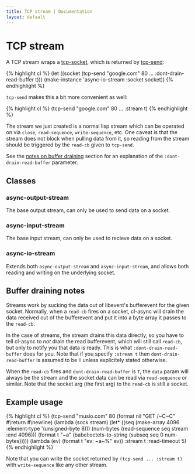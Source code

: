 ```yaml
---
title: TCP stream | Documentation
layout: default
---
```


TCP stream
==========
A TCP stream wraps a [tcp-socket](/cl-async/tcp#socket), which is returned by
[tcp-send](/cl-async/tcp#tcp-send):

{% highlight cl %}
(let ((socket (tcp-send "google.com" 80 ... :dont-drain-read-buffer t)))
  (make-instance 'async-io-stream :socket socket))
{% endhighlight %}

`tcp-send` makes this a bit more convenient as well:

{% highlight cl %}
(tcp-send "google.com" 80 ... :stream t)
{% endhighlight %}

The stream we just created is a normal lisp stream which can be operated on via
`close`, `read-sequence`, `write-sequence`, etc. One caveat is that the stream
does not block when pulling data from it, so reading from the stream should be
triggered by the `read-cb` given to `tcp-send`.

See the [notes on buffer draining](#tcp-stream-notes) section for an explanation
of the `:dont-drain-read-buffer` parameter.

<a id="tcp-stream-classes"></a>
Classes
-------
<a id="async-output-stream"></a>
### async-output-stream
The base output stream, can only be used to send data on a socket.

<a id="async-input-stream"></a>
### async-input-stream
The base input stream, can only be used to recieve data on a socket.

<a id="async-io-stream"></a>
### async-io-stream
Extends both `async-output-stream` and `async-input-stream`, and allows both
reading and writing on the underlying socket.

<a id="tcp-stream-notes"></a>
Buffer draining notes
---------------------
Streams work by sucking the data out of libevent's bufferevent for the given
socket. Normally, when a `read-cb` fires on a socket, cl-async will drain the
data received out of the bufferevent and put it into a byte array it passes to
the `read-cb`.

In the case of streams, the stream drains this data directly, so you have to
tell cl-async to *not* drain the read bufferevent, which will still call
`read-cb`, but only to notify you that data is ready. This is what
`:dont-drain-read-buffer` does for you. Note that if you specify `:stream t`
then `dont-drain-read-buffer` is assumed to be `T` unless explicitely stated
otherwise.

When the `read-cb` fires and `dont-drain-read-buffer` is `T`, the `data` param
will always be the stream and the socket data can be read via `read-sequence` or
similar. Note that the socket arg (the first arg) to the `read-cb` is still a
socket.

<a id="tcp-stream-examples"></a>
Example usage
-------------
{% highlight cl %}
(tcp-send "musio.com" 80
  (format nil "GET /~C~C" #\return #\newline)
  (lambda (sock stream)
    (let* ((seq (make-array 4096 :element-type '(unsigned-byte 8)))
           (num-bytes (read-sequence seq stream :end 4096)))
      (format t "~a" (babel:octets-to-string (subseq seq 0 num-bytes)))))
  (lambda (ev) (format t "ev: ~a~%" ev))
  :stream t
  :read-timeout 5)
{% endhighlight %}

Note that you can write the socket returned by `(tcp-send ... :stream t)` with
`write-sequence` like any other stream.

